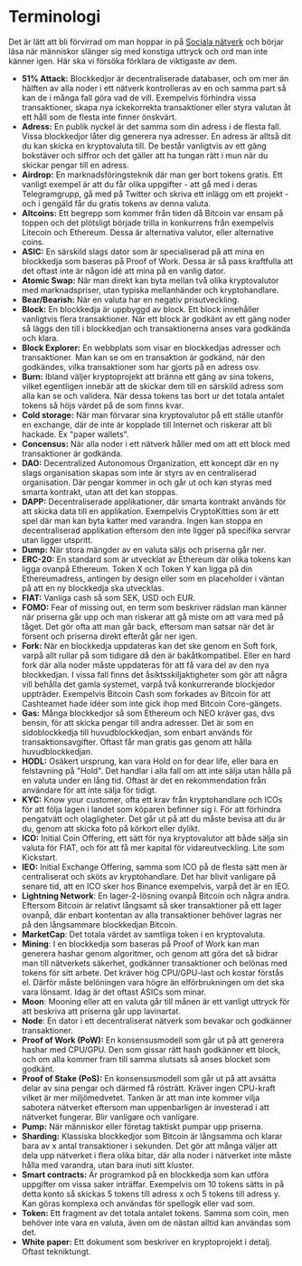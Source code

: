 # Terminologi

Det är lätt att bli förvirrad om man hoppar in på [Sociala nätverk](sociala-natverk.md) och börjar läsa när människor slänger sig med konstiga uttryck och ord man inte känner igen. Här ska vi försöka förklara de viktigaste av dem.

-   **51% Attack:** Blockkedjor är decentraliserade databaser, och om mer än hälften av alla noder i ett nätverk kontrolleras av en och samma part så kan de i många fall göra vad de vill. Exempelvis förhindra vissa transaktioner, skapa nya ickekorrekta transaktioner eller styra valutan åt ett håll som de flesta inte finner önskvärt.
-   **Adress:** En publik nyckel är det samma som din adress i de flesta fall. Vissa blockkedjor låter dig generera nya adresser. En adress är alltså dit du kan skicka en kryptovaluta till. De består vanligtvis av ett gäng bokstäver och siffror och det gäller att ha tungan rätt i mun när du skickar pengar till en adress.
-   **Airdrop:** En marknadsföringsteknik där man ger bort tokens gratis. Ett vanligt exempel är att du får olika uppgifter - att gå med i deras Telegramgrupp, gå med på Twitter och skriva ett inlägg om ett projekt - och i gengäld får du gratis tokens av denna valuta.
-   **Altcoins:** Ett begrepp som kommer från tiden då Bitcoin var ensam på toppen och det plötsligt började trilla in konkurrens från exempelvis Litecoin och Ethereum. Dessa är alternativa valutor, eller alternative coins.
-   **ASIC:** En särskild slags dator som är specialiserad på att mina en blockkedja som baseras på Proof of Work. Dessa är så pass kraftfulla att det oftast inte är någon idé att mina på en vanlig dator.
-   **Atomic Swap:** När man direkt kan byta mellan två olika kryptovalutor med marknadspriser, utan typiska mellanhänder och kryptohandlare.
-   **Bear/Bearish:** När en valuta har en negativ prisutveckling.
-   **Block:** En blockkedja är uppbyggd av block. Ett block innehåller vanligtvis flera transaktioner. När ett block är godkänt av ett gäng noder så läggs den till i blockkedjan och transaktionerna anses vara godkända och klara.
-   **Block Explorer:** En webbplats som visar en blockkedjas adresser och transaktioner. Man kan se om en transaktion är godkänd, när den godkändes, vilka transaktioner som har gjorts på en adress osv.
-   **Burn:** Ibland väljer kryptoprojekt att bränna ett gäng av sina tokens, vilket egentligen innebär att de skickar dem till en särskild adress som alla kan se och validera. När dessa tokens tas bort ur det totala antalet tokens så höjs värdet på de som finns kvar.
-   **Cold storage:** När man förvarar sina kryptovalutor på ett ställe utanför en exchange, där de inte är kopplade till Internet och riskerar att bli hackade. Ex "paper wallets".
-   **Concensus:** När alla noder i ett nätverk håller med om att ett block med transaktioner är godkända.
-   **DAO:** Decentralized Autonomous Organization, ett koncept där en ny slags organisation skapas som inte är styrs av en centraliserad organisation. Där pengar kommer in och går ut och kan styras med smarta kontrakt, utan att det kan stoppas.
-   **DAPP:** Decentraliserade applikationer, där smarta kontrakt används för att skicka data till en applikation. Exempelvis CryptoKitties som är ett spel där man kan byta katter med varandra. Ingen kan stoppa en decentraliserad applikation eftersom den inte ligger på specifika servrar utan ligger utspritt.
-   **Dump:** När stora mängder av en valuta säljs och priserna går ner.
-   **ERC-20:** En standard som är utvecklat av Ethereum där olika tokens kan ligga ovanpå Ethereum. Token X och Token Y kan ligga på din Ethereumadress, antingen by design eller som en placeholder i väntan på att en ny blockkedja ska utvecklas.
-   **FIAT:** Vanliga cash så som SEK, USD och EUR.
-   **FOMO:** Fear of missing out, en term som beskriver rädslan man känner när priserna går upp och man riskerar att gå miste om att vara med på tåget. Det gör ofta att man går back, eftersom man satsar när det är försent och priserna direkt efteråt går ner igen.
-   **Fork:** När en blockkedja uppdateras kan det ske genom en Soft fork, varpå allt rullar på som tidigare då den är bakåtkompatibel. Eller en hard fork där alla noder måste uppdateras för att få vara del av den nya blockkedjan. I vissa fall finns det åsiktsskiljaktigheter som gör att några vill behålla det gamla systemet, varpå två konkurrerande blockjedor uppträder. Exempelvis Bitcoin Cash som forkades av Bitcoin för att Cashteamet hade idéer som inte gick ihop med Bitcoin Core-gängets.
-   **Gas:** Många blockkedjor så som Ethereum och NEO kräver gas, dvs bensin, för att skicka pengar till andra adresser. Det är som en sidoblockkedja till huvudblockkedjan, som enbart används för transaktionsavgifter. Oftast får man gratis gas genom att hålla huvudblockkedjan.
-   **HODL:** Osäkert ursprung, kan vara Hold on for dear life, eller bara en felstavning på "Hold". Det handlar i alla fall om att inte sälja utan hålla på en valuta under en lång tid. Oftast är det en rekommendation från användare för att inte sälja för tidigt.
-   **KYC:** Know your customer, ofta ett krav från kryptohandlare och ICOs för att följa lagen i landet som köparen befinner sig i. För att förhindra pengatvätt och olagligheter. Det går ut på att du måste bevisa att du är du, genom att skicka foto på körkort eller dylikt.
-   **ICO:** Initial Coin Offering, ett sätt för nya kryptovalutor att både sälja sin valuta för FIAT, och för att få mer kapital för vidareutveckling. Lite som Kickstart.
-   **IEO:** Initial Exchange Offering, samma som ICO på de flesta sätt men är centraliserat och sköts av kryptohandlare. Det har blivit vanligare på senare tid, att en ICO sker hos Binance exempelvis, varpå det är en IEO.
-   **Lightning Network**: En lager-2-lösning ovanpå Bitcoin och några andra. Eftersom Bitcoin är relativt långsamt så sker transaktioner på ett lager ovanpå, där enbart kontentan av alla transaktioner behöver lagras ner på den långsammare blockkedjan Bitcoin.
-   **MarketCap**: Det totala värdet av samtliga token i en kryptovaluta.
-   **Mining**: I en blockkedja som baseras på Proof of Work kan man generera hashar genom algoritmer, och genom att göra det så bidrar man till nätverkets säkerhet, godkänner transaktioner och belönas med tokens för sitt arbete. Det kräver hög CPU/GPU-last och kostar förstås el. Därför måste belöningen vara högre än elförbrukningen om det ska vara lönsamt. Idag är det oftast ASICs som minar.
-   **Moon**: Mooning eller att en valuta går till månen är ett vanligt uttryck för att beskriva att priserna går upp lavinartat.
-   **Node**: En dator i ett decentraliserat nätverk som bevakar och godkänner transaktioner.
-   **Proof of Work (PoW):** En konsensusmodell som går ut på att generera hashar med CPU/GPU. Den som gissar rätt hash godkänner ett block, och om alla kommer fram till samma slutsats så anses blocket som godkänt.
-   **Proof of Stake (PoS):** En konsensusmodell som går ut på att avsätta delar av sina pengar och därmed få rösträtt. Kräver ingen CPU-kraft vilket är mer miljömedvetet. Tanken är att man inte kommer vilja sabotera nätverket eftersom man uppenbarligen är investerad i att nätverket fungerar. Blir vanligare och vanligare.
-   **Pump:** När människor eller företag taktiskt pumpar upp priserna.
-   **Sharding:** Klassiska blockkedjor som Bitcoin är långsamma och klarar bara av x antal transaktioner i sekunden. Det gör att många väljer att dela upp nätverket i flera olika bitar, där alla noder i nätverket inte måste hålla med varandra, utan bara inuti sitt kluster.
-   **Smart contracts:** Är programkod på en blockkedja som kan utföra uppgifter om vissa saker inträffar. Exempelvis om 10 tokens sätts in på detta konto så skickas 5 tokens till adress x och 5 tokens till adress y. Kan göras komplexa och användas för spellogik eller vad som.
-   **Token:** Ett fragment av det totala antalet tokens. Samma som coin, men behöver inte vara en valuta, även om de nästan alltid kan användas som det.
-   **White paper:** Ett dokument som beskriver en kryptoprojekt i detalj. Oftast tekniktungt.
